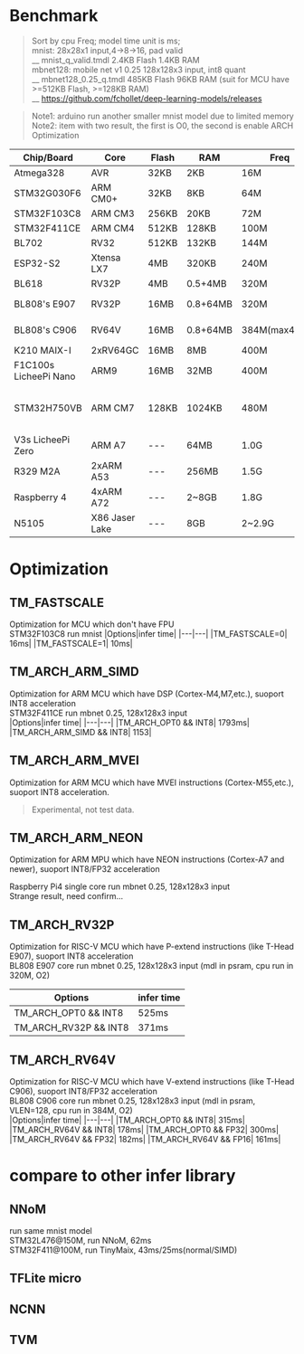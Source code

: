 # Benchmark
> Sort by cpu Freq; model time unit is ms;  
> mnist: 28x28x1 input,4->8->16, pad valid  
> __ mnist_q_valid.tmdl   2.4KB Flash 1.4KB RAM  
> mbnet128: mobile net v1 0.25 128x128x3 input, int8 quant  
> __ mbnet128_0.25_q.tmdl 485KB Flash 96KB RAM  (suit for MCU have >=512KB Flash, >=128KB RAM)  
> __ https://github.com/fchollet/deep-learning-models/releases  
 

> Note1: arduino run another smaller mnist model due to limited memory  
> Note2: item with two result, the first is O0, the second is enable ARCH Optimization

|Chip/Board  |Core      |Flash|RAM   |Freq |mnist|mbnet128|Note|
|---         |---       |---  |---   |---  |---      |---      |---|
|Atmega328   |AVR       |32KB |   2KB|  16M|50(*)    |---      ||
|STM32G030F6 |ARM CM0+  |32KB |   8KB|  64M|20      |---      ||
|STM32F103C8 |ARM CM3   |256KB|  20KB|  72M|10      |---      ||
|STM32F411CE |ARM CM4   |512KB| 128KB| 100M|5      |1793/1153  ||
|BL702       |RV32      |512KB| 132KB| 144M|3.5      |---      ||
|ESP32-S2    |Xtensa LX7|  4MB| 320KB| 240M|2    |---    ||
|BL618       |RV32P     |  4MB|0.5+4MB|320M|---      |---      ||
|BL808's E907|RV32P | 16MB|0.8+64MB|320M|<2ms     |525/371      |mdl in psram,O2|
|BL808's C906|RV64V | 16MB|0.8+64MB|384M(max480M)|<2ms   |315/212   |mdl in psram,O2|
|K210 MAIX-I |2xRV64GC  | 16MB|   8MB|400M|---     |---      ||
|F1C100s  LicheePi Nano|ARM9 | 16MB|32MB|400M  |---|---      ||
|STM32H750VB |ARM CM7   |128KB|1024KB| 480M|<2ms    |1056/954    |strange result, need confirm|
|V3s LicheePi Zero|ARM A7| ---|  64MB| 1.0G|---     |---      ||
|R329 M2A    |2xARM A53 | ---|  256MB| 1.5G|---     |---      ||
|Raspberry 4 |4xARM A72 | ---|  2~8GB| 1.8G|0.35    |128/112      ||
|N5105       |X86 Jaser Lake| ---|8GB|2~2.9G|0.15   |52      ||


# Optimization 
## TM_FASTSCALE
Optimization for MCU which don't have FPU  
STM32F103C8 run mnist
|Options|infer time|
|---|---|
|TM_FASTSCALE=0| 16ms|
|TM_FASTSCALE=1| 10ms|


## TM_ARCH_ARM_SIMD
Optimization for ARM MCU which have DSP (Cortex-M4,M7,etc.), suoport INT8 acceleration  
STM32F411CE run mbnet 0.25, 128x128x3 input  
|Options|infer time|
|---|---|
|TM_ARCH_OPT0 && INT8| 1793ms|
|TM_ARCH_ARM_SIMD && INT8| 1153|

## TM_ARCH_ARM_MVEI
Optimization for ARM MCU which have MVEI instructions (Cortex-M55,etc.), suoport INT8 acceleration. 

> Experimental, not test data.


## TM_ARCH_ARM_NEON
Optimization for ARM MPU which have NEON instructions (Cortex-A7 and newer), suoport INT8/FP32 acceleration   

Raspberry Pi4 single core run mbnet 0.25, 128x128x3 input   
Strange result, need confirm...  


## TM_ARCH_RV32P
Optimization for RISC-V MCU which have P-extend instructions (like T-Head E907), suoport INT8 acceleration  
BL808 E907 core run mbnet 0.25, 128x128x3 input (mdl in psram, cpu run in 320M, O2)    

|Options|infer time|
|---|---|
|TM_ARCH_OPT0  && INT8| 525ms|
|TM_ARCH_RV32P && INT8| 371ms|

## TM_ARCH_RV64V
Optimization for RISC-V MCU which have V-extend instructions (like T-Head C906), suoport INT8/FP32 acceleration  
BL808 C906 core run mbnet 0.25, 128x128x3 input (mdl in psram, VLEN=128, cpu run in 384M, O2)    
|Options|infer time|
|---|---|
|TM_ARCH_OPT0  && INT8| 315ms|
|TM_ARCH_RV64V && INT8| 178ms|
|TM_ARCH_OPT0  && FP32| 300ms|
|TM_ARCH_RV64V && FP32| 182ms|
|TM_ARCH_RV64V && FP16| 161ms|

# compare to other infer library
## NNoM
run same mnist model  
STM32L476@150M, run NNoM, 62ms  
STM32F411@100M, run TinyMaix, 43ms/25ms(normal/SIMD)

## TFLite micro

## NCNN

## TVM


